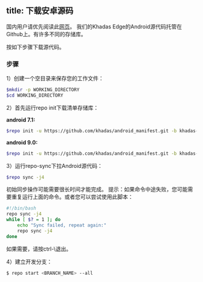 title: 下载安卓源码
---
国内用户请优先阅读此[网页](https://docs.khadas.com/zh-cn/vim3/DownloadAndroidSourceCode.html)。
我们的Khadas Edge的Android源代码托管在Github上。有许多不同的存储库。

按如下步骤下载源代码。

### 步骤

1）创建一个空目录来保存您的工作文件：
```sh
$mkdir -p WORKING_DIRECTORY
$cd WORKING_DIRECTORY
```
2）首先运行repo init下载清单存储库：

**android 7.1:**
```sh
$repo init -u https://github.com/khadas/android_manifest.git -b khadas-edge-nougat
```
**android 9.0:**
```sh
$repo init -u https://github.com/khadas/android_manifest.git -b khadas-edge-pie
```
3）运行repo-sync下拉Android源代码：
```sh
$repo sync -j4
```
初始同步操作可能需要很长时间才能完成。
提示：如果命令中途失败，您可能需要重复运行上面的命令。或者您可以尝试使用此脚本：
```sh
#!/bin/bash
repo sync -j4
while [ $? = 1 ]; do
	echo "Sync failed, repeat again:"
	repo sync -j4
done
```
如果需要，请按ctrl-\退出。

4）建立开发分支：
```sh
$ repo start <BRANCH_NAME> --all
```
